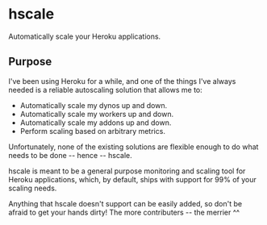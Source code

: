 # hscale

Automatically scale your Heroku applications.


## Purpose

I've been using Heroku for a while, and one of the things I've always needed is
a reliable autoscaling solution that allows me to:

- Automatically scale my dynos up and down.
- Automatically scale my workers up and down.
- Automatically scale my addons up and down.
- Perform scaling based on arbitrary metrics.

Unfortunately, none of the existing solutions are flexible enough to do what
needs to be done -- hence -- hscale.

hscale is meant to be a general purpose monitoring and scaling tool for Heroku
applications, which, by default, ships with support for 99% of your scaling
needs.

Anything that hscale doesn't support can be easily added, so don't be afraid to
get your hands dirty!  The more contributers -- the merrier ^^
